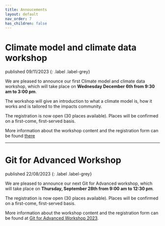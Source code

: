 ```yaml
---
title: Annoucements
layout: default
nav_order: 7
has_children: false
---
```


# Climate model and climate data workshop

published 09/11/2023
{: .label .label-grey}

We are pleased to announce our first Climate model and climate data workshop, which will take place on **Wednesday December 6th from 9:30 am to 3:00 pm**.

The workshop will give an introduction to what a climate model is, how it works and is tailored to the impacts community.

The registration is now open (30 places available). Places will be confirmed on a first-come, first-served basis.


More information about the workshop content and the registration form can be found [there](https://c2sm.ethz.ch/education/technical-training/climate-model-and-climate-data-workshop-for-impact-research.html#)

---

# Git for Advanced Workshop

published 22/08/2023
{: .label .label-grey}

We are pleased to announce our next Git for Advanced workshop, which will take place on **Thursday, September 28th from 9:00 am to 12:30 pm**.

The registration is now open (30 places available). Places will be confirmed on a first-come, first-served basis.

More information about the workshop content and the registration form can be found at [Git for Advanced Workshop 2023](https://c2sm.ethz.ch/education/technical-training/c2sm-git-advanced-workshop-2023.html).
